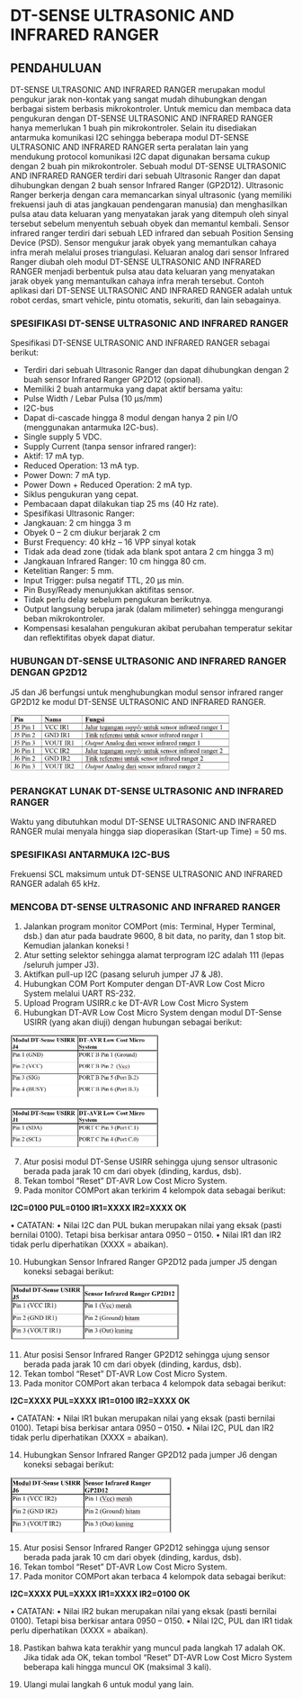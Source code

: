 # DT-SENSE ULTRASONIC AND INFRARED RANGER
## PENDAHULUAN
DT-SENSE ULTRASONIC AND INFRARED RANGER merupakan modul pengukur jarak non-kontak yang sangat mudah dihubungkan dengan berbagai sistem berbasis mikrokontroler. Untuk memicu dan membaca data pengukuran dengan DT-SENSE ULTRASONIC AND INFRARED RANGER hanya memerlukan 1 buah pin mikrokontroler. Selain itu disediakan antarmuka komunikasi I2C sehingga beberapa modul DT-SENSE ULTRASONIC AND INFRARED RANGER serta peralatan lain yang mendukung protocol komunikasi I2C dapat digunakan bersama cukup dengan 2 buah pin mikrokontroler. 
Sebuah modul DT-SENSE ULTRASONIC AND INFRARED RANGER terdiri dari sebuah Ultrasonic Ranger dan dapat dihubungkan dengan 2 buah sensor Infrared Ranger (GP2D12). Ultrasonic Ranger berkerja dengan cara memancarkan sinyal ultrasonic (yang memiliki frekuensi jauh di atas jangkauan pendengaran manusia) dan menghasilkan pulsa atau data keluaran yang menyatakan jarak yang ditempuh oleh sinyal tersebut sebelum menyentuh sebuah obyek dan memantul kembali. Sensor infrared ranger terdiri dari sebuah LED infrared dan sebuah Position Sensing Device (PSD). Sensor mengukur jarak obyek yang memantulkan cahaya infra merah melalui proses triangulasi. Keluaran analog dari sensor Infrared Ranger diubah oleh modul DT-SENSE ULTRASONIC AND INFRARED RANGER menjadi berbentuk pulsa atau data keluaran yang menyatakan jarak obyek yang memantulkan cahaya infra merah tersebut. Contoh aplikasi dari DT-SENSE ULTRASONIC AND INFRARED RANGER adalah untuk robot cerdas, smart vehicle, pintu otomatis, sekuriti, dan lain sebagainya.
### SPESIFIKASI DT-SENSE ULTRASONIC AND INFRARED RANGER
Spesifikasi DT-SENSE ULTRASONIC AND INFRARED RANGER sebagai
berikut:
* Terdiri dari sebuah Ultrasonic Ranger dan dapat dihubungkan dengan 2
buah sensor Infrared Ranger GP2D12 (opsional).
* Memiliki 2 buah antarmuka yang dapat aktif bersama yaitu:
* Pulse Width / Lebar Pulsa (10 µs/mm)
* I2C-bus
* Dapat di-cascade hingga 8 modul dengan hanya 2 pin I/O (menggunakan
antarmuka I2C-bus).
* Single supply 5 VDC.
* Supply Current (tanpa sensor infrared ranger):
* Aktif: 17 mA typ.
* Reduced Operation: 13 mA typ.
* Power Down: 7 mA typ.
* Power Down + Reduced Operation: 2 mA typ.
* Siklus pengukuran yang cepat.
* Pembacaan dapat dilakukan tiap 25 ms (40 Hz rate).
* Spesifikasi Ultrasonic Ranger:
* Jangkauan: 2 cm hingga 3 m
* Obyek 0 – 2 cm diukur berjarak 2 cm
* Burst Frequency: 40 kHz – 16 VPP sinyal kotak
* Tidak ada dead zone (tidak ada blank spot antara 2 cm hingga 3 m)
* Jangkauan Infrared Ranger: 10 cm hingga 80 cm.
* Ketelitian Ranger: 5 mm.
* Input Trigger: pulsa negatif TTL, 20 µs min.
* Pin Busy/Ready menunjukkan aktifitas sensor.
* Tidak perlu delay sebelum pengukuran berikutnya.
* Output langsung berupa jarak (dalam milimeter) sehingga mengurangi
beban mikrokontroler.
* Kompensasi kesalahan pengukuran akibat perubahan temperatur sekitar
dan reflektifitas obyek dapat diatur.
### HUBUNGAN DT-SENSE ULTRASONIC AND INFRARED RANGER DENGAN GP2D12
J5 dan J6 berfungsi untuk menghubungkan modul sensor infrared ranger
GP2D12 ke modul DT-SENSE ULTRASONIC AND INFRARED RANGER.

<img src="/images/usirr 1.JPG" height="100">

### PERANGKAT LUNAK DT-SENSE ULTRASONIC AND INFRARED RANGER
Waktu yang dibutuhkan modul DT-SENSE ULTRASONIC AND INFRARED
RANGER mulai menyala hingga siap dioperasikan (Start-up Time) = 50 ms.
### SPESIFIKASI ANTARMUKA I2C-BUS
Frekuensi SCL maksimum untuk DT-SENSE ULTRASONIC AND
INFRARED RANGER adalah 65 kHz.
### MENCOBA DT-SENSE ULTRASONIC AND INFRARED RANGER
1.	Jalankan program monitor COMPort (mis: Terminal, Hyper Terminal, dsb.) dan atur pada baudrate 9600, 8 bit data, no parity, dan 1 stop bit. Kemudian jalankan koneksi !
2.	Atur setting selektor sehingga alamat terprogram I2C adalah 111 (lepas /seluruh jumper J3).
3.	Aktifkan pull-up I2C (pasang seluruh jumper J7 & J8).
4.	Hubungkan COM Port Komputer dengan DT-AVR Low Cost Micro System melalui UART RS-232.
5.	Upload Program USIRR.c ke DT-AVR Low Cost Micro System
6.	Hubungkan DT-AVR Low Cost Micro System dengan modul DT-Sense USIRR (yang akan diuji) dengan hubungan sebagai berikut:

<img src="/images/usirr 2.JPG" height="200">

7.	Atur posisi modul DT-Sense USIRR sehingga ujung sensor ultrasonic berada pada jarak 10 cm dari obyek (dinding, kardus, dsb).
8.	Tekan tombol “Reset” DT-AVR Low Cost Micro System.
9.	Pada monitor COMPort akan terkirim 4 kelompok data sebagai berikut:

**I2C=0100  PUL=0100  IR1=XXXX  IR2=XXXX
OK**

•	CATATAN: 
•	Nilai I2C dan PUL bukan merupakan nilai yang eksak (pasti bernilai 0100). Tetapi bisa berkisar antara 0950 – 0150.
•	Nilai IR1 dan IR2 tidak perlu diperhatikan (XXXX = abaikan).

10.	Hubungkan Sensor Infrared Ranger GP2D12 pada jumper J5 dengan koneksi sebagai berikut:

<img src="/images/usirr 3.JPG" height="100">

11.	Atur posisi Sensor Infrared Ranger GP2D12 sehingga ujung sensor berada pada jarak 10 cm dari obyek (dinding, kardus, dsb).
12.	Tekan tombol “Reset” DT-AVR Low Cost Micro System.
13.	Pada monitor COMPort akan terbaca 4 kelompok data sebagai berikut:

**I2C=XXXX  PUL=XXXX  IR1=0100  IR2=XXXX
OK**

•	CATATAN: 
•	Nilai IR1 bukan merupakan nilai yang eksak (pasti bernilai 0100). Tetapi bisa berkisar antara 0950 – 0150.
•	Nilai I2C, PUL dan IR2 tidak perlu diperhatikan (XXXX = abaikan).

14.	Hubungkan Sensor Infrared Ranger GP2D12 pada jumper J6 dengan koneksi sebagai berikut:

<img src="/images/usirr 4.JPG" height="100">

15.	Atur posisi Sensor Infrared Ranger GP2D12 sehingga ujung sensor berada pada jarak 10 cm dari obyek (dinding, kardus, dsb).
16.	Tekan tombol “Reset” DT-AVR Low Cost Micro System.
17.	Pada monitor COMPort akan terbaca 4 kelompok data sebagai berikut:

**I2C=XXXX  PUL=XXXX  IR1=XXXX  IR2=0100
OK**

•	CATATAN: 
•	Nilai IR2 bukan merupakan nilai yang eksak (pasti bernilai 0100). Tetapi bisa berkisar antara 0950 – 0150.
•	Nilai I2C, PUL dan IR1 tidak perlu diperhatikan (XXXX = abaikan).

18.	Pastikan bahwa kata terakhir yang muncul pada langkah 17 adalah OK. Jika tidak ada OK, tekan tombol “Reset” DT-AVR Low Cost Micro System beberapa kali hingga muncul OK (maksimal 3 kali).

19.	Ulangi mulai langkah 6 untuk modul yang lain.

